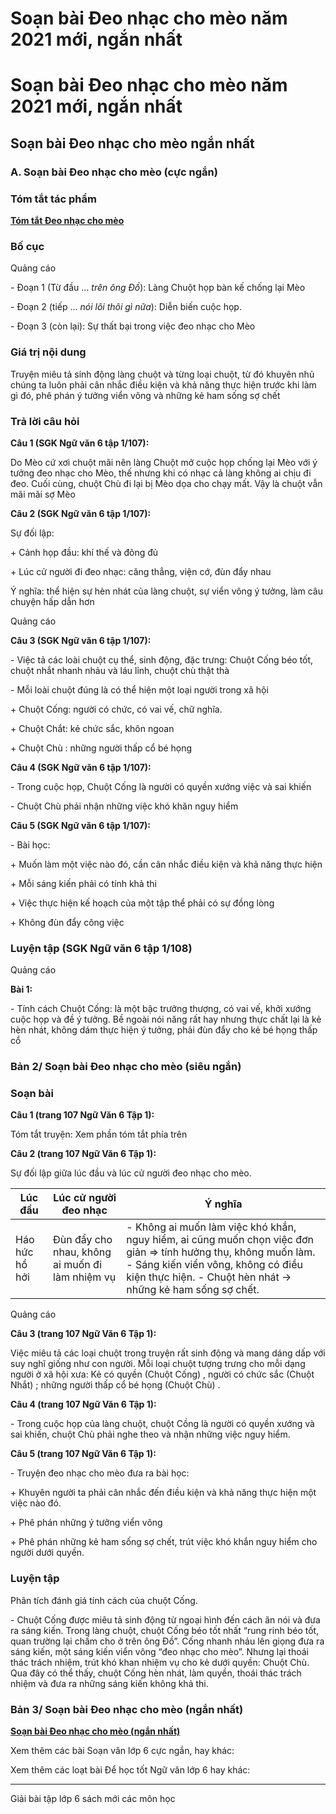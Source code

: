 # Soạn bài Đeo nhạc cho mèo năm 2021 mới, ngắn nhất

# Soạn bài Đeo nhạc cho mèo năm 2021 mới, ngắn nhất

## Soạn bài Đeo nhạc cho mèo ngắn nhất

### **A. Soạn bài Đeo nhạc cho mèo (cực ngắn)**

### Tóm tắt tác phẩm

[**Tóm tắt Đeo nhạc cho mèo**](https://vietjack.com/soan-bai-lop-6/tom-tat-deo-nhac-cho-meo.jsp)

### Bố cục

Quảng cáo

\- Đoạn 1 (Từ đầu ... _trên ông Đồ_): Làng Chuột họp bàn kế chống lại Mèo

\- Đoạn 2 (tiếp ... _nói lôi thôi gì nữa_): Diễn biến cuộc họp.

\- Đoạn 3 (còn lại): Sự thất bại trong việc đeo nhạc cho Mèo 

### Giá trị nội dung

Truyện miêu tả sinh động làng chuột và từng loại chuột, từ đó khuyên nhủ chúng ta luôn phải cân nhắc điều kiện và khả năng thực hiện trước khi làm gì đó, phê phán ý tưởng viển vông và những kẻ ham sống sợ chết

### Trả lời câu hỏi

**Câu 1 (SGK Ngữ văn 6 tập 1/107):**

Do Mèo cứ xơi chuột mãi nên làng Chuột mở cuộc họp chống lại Mèo với ý tưởng đeo nhạc cho Mèo, thế nhưng khi có nhạc cả làng không ai chịu đi đeo. Cuối cùng, chuột Chù đi lại bị Mèo dọa cho chạy mất. Vậy là chuột vẫn mãi mãi sợ Mèo

**Câu 2 (SGK Ngữ văn 6 tập 1/107):**

Sự đối lập:

\+ Cảnh họp đầu: khí thế và đông đủ

\+ Lúc cử người đi đeo nhạc: căng thẳng, viện cớ, đùn đẩy nhau

Ý nghĩa: thể hiện sự hèn nhát của làng chuột, sự viển vông ý tưởng, làm câu chuyện hấp dẫn hơn

Quảng cáo

**Câu 3 (SGK Ngữ văn 6 tập 1/107):**

\- Việc tả các loài chuột cụ thể, sinh động, đặc trưng: Chuột Cống béo tốt, chuột nhắt nhanh nhảu và láu lỉnh, chuột chù thật thà

\- Mỗi loài chuột đúng là có thể hiện một loại người trong xã hội

\+ Chuột Cống: người có chức, có vai vế, chữ nghĩa.

\+ Chuột Chắt: kẻ chức sắc, khôn ngoan

\+ Chuột Chù : những người thấp cổ bé họng

**Câu 4 (SGK Ngữ văn 6 tập 1/107):**

\- Trong cuộc họp, Chuột Cống là người có quyền xướng việc và sai khiến

\- Chuột Chù phải nhận những việc khó khăn nguy hiểm

**Câu 5 (SGK Ngữ văn 6 tập 1/107):**

\- Bài học:

\+ Muốn làm một việc nào đó, cần cân nhắc điều kiện và khả năng thực hiện

\+ Mỗi sáng kiến phải có tính khả thi

\+ Việc thực hiện kế hoạch của một tập thể phải có sự đồng lòng

\+ Không đùn đẩy công việc 

### Luyện tập (SGK Ngữ văn 6 tập 1/108)

Quảng cáo

**Bài 1:**

\- Tính cách Chuột Cống: là một bậc trưởng thượng, có vai vế, khởi xướng cuộc họp và đề ý tưởng. Bề ngoài nói năng rất hay nhưng thực chất lại là kẻ hèn nhát, không dám thực hiện ý tưởng, phải đùn đẩy cho kẻ bé họng thấp cổ

### **Bản 2/ Soạn bài Đeo nhạc cho mèo (siêu ngắn)**

### Soạn bài

**Câu 1 (trang 107 Ngữ Văn 6 Tập 1):**

Tóm tắt truyện: Xem phần tóm tắt phía trên

**Câu 2 (trang 107 Ngữ Văn 6 Tập 1):**

Sự đối lập giữa lúc đầu và lúc cử người đeo nhạc cho mèo.

Lúc đầu | Lúc cử người đeo nhạc | Ý nghĩa  
---|---|---  
Háo hức hồ hởi |  Đùn đẩy cho nhau, không ai muốn đi làm nhiệm vụ|  \- Không ai muốn làm việc khó khắn, nguy hiểm, ai cũng muốn chọn việc đơn giản ⇒ tính hưởng thụ, không muốn làm. \- Sáng kiến viển vông, không có điều kiện thực hiện. \- Chuột hèn nhát → những kẻ ham sống sợ chết.  
  
Quảng cáo

**Câu 3 (trang 107 Ngữ Văn 6 Tập 1):**

Việc miêu tả các loại chuột trong truyện rất sinh động và mang dáng dấp với suy nghĩ giống như con người. Mỗi loại chuột tượng trưng cho mỗi dạng người ở xã hội xưa: Kẻ có quyền (Chuột Cống) , người có chức sắc (Chuột Nhắt) ; những người thấp cổ bé họng (Chuột Chù) .

**Câu 4 (trang 107 Ngữ Văn 6 Tập 1):**

\- Trong cuộc họp của làng chuột, chuột Cồng là người có quyền xướng và sai khiến, chuột Chù phải nghe theo và nhận những việc nguy hiểm.

**Câu 5 (trang 107 Ngữ Văn 6 Tập 1):**

\- Truyện đeo nhạc cho mèo đưa ra bài học:

\+ Khuyên người ta phải cân nhắc đến điều kiện và khả năng thực hiện một việc nào đó.

\+ Phê phán những ý tưởng viển vông

\+ Phê phán những kẻ ham sống sợ chết, trút việc khó khắn nguy hiểm cho người dưới quyền.

### Luyện tập

Phân tích đánh giá tính cách của chuột Cống.

\- Chuột Cống được miêu tả sinh động từ ngoại hình đến cách ăn nói và đưa ra sáng kiến. Trong làng chuột, chuột Cống béo tốt nhất “rung rinh béo tốt, quan trường lại chấm cho ở trên ông Đồ”. Cống nhanh nhảu lên giọng đưa ra sáng kiến, một sáng kiến viển vông “đeo nhạc cho mèo”. Nhưng lại thoái thác trách nhiệm, trút khó khan nhiệm vụ cho kẻ dưới quyền: Chuột Chù. Qua đây có thể thấy, chuột Cống hèn nhát, làm quyền, thoái thác trách nhiệm và đưa ra những sáng kiến không khả thi.

### **Bản 3/ Soạn bài Đeo nhạc cho mèo (ngắn nhất)**

[**Soạn bài Đeo nhạc cho mèo (ngắn nhất)**](https://vietjack.com/soan-van-6/deo-nhac-cho-meo.jsp)

Xem thêm các bài Soạn văn lớp 6 cực ngắn, hay khác:

Xem thêm các loạt bài Để học tốt Ngữ văn lớp 6 hay khác:

* * *

Giải bài tập lớp 6 sách mới các môn học
